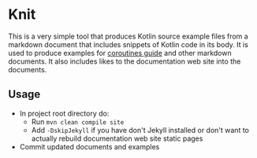 # Knit

This is a very simple tool that produces Kotlin source example files from a markdown document that includes
snippets of Kotlin code in its body. It is used to produce examples for 
[coroutines guide](../coroutines-guide.md) and other markdown documents.
It also includes likes to the documentation web site into the documents.

## Usage

* In project root directory do:
  * Run `mvn clean compile site`
  * Add `-DskipJekyll` if you have don't Jekyll installed or don't want to actually rebuild documentation web 
    site static pages
* Commit updated documents and examples
